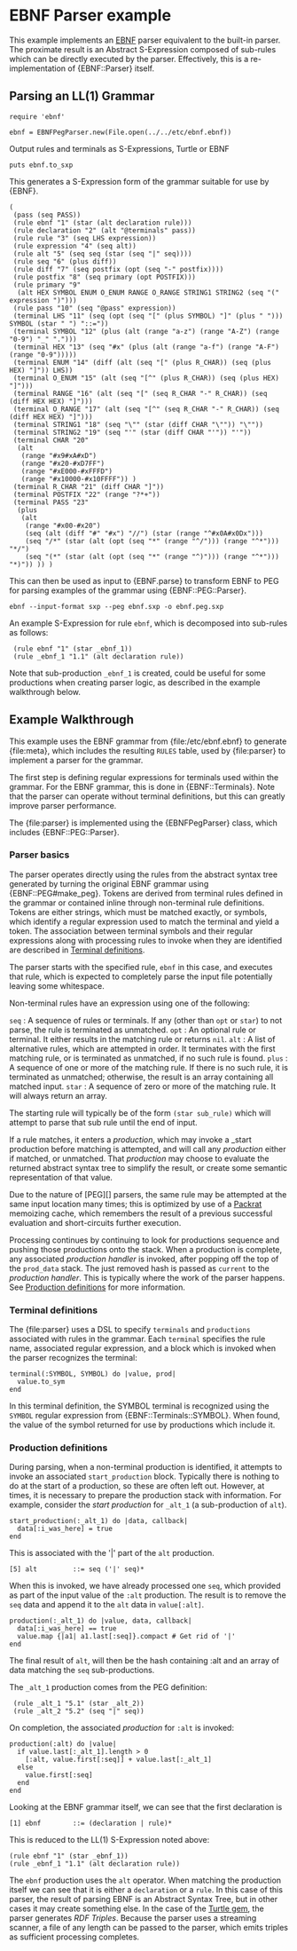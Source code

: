# EBNF Parser example

This example implements an [EBNF][] parser equivalent to the built-in parser. The proximate result is an Abstract S-Expression composed of sub-rules which can be directly executed by the parser. Effectively, this is a re-implementation of {EBNF::Parser} itself.

## Parsing an LL(1) Grammar

    require 'ebnf'

    ebnf = EBNFPegParser.new(File.open(../../etc/ebnf.ebnf))

Output rules and terminals as S-Expressions, Turtle or EBNF

    puts ebnf.to_sxp

This generates a S-Expression form of the grammar suitable for use by {EBNF}.

    (
     (pass (seq PASS))
     (rule ebnf "1" (star (alt declaration rule)))
     (rule declaration "2" (alt "@terminals" pass))
     (rule rule "3" (seq LHS expression))
     (rule expression "4" (seq alt))
     (rule alt "5" (seq seq (star (seq "|" seq))))
     (rule seq "6" (plus diff))
     (rule diff "7" (seq postfix (opt (seq "-" postfix))))
     (rule postfix "8" (seq primary (opt POSTFIX)))
     (rule primary "9"
      (alt HEX SYMBOL ENUM O_ENUM RANGE O_RANGE STRING1 STRING2 (seq "(" expression ")")))
     (rule pass "10" (seq "@pass" expression))
     (terminal LHS "11" (seq (opt (seq "[" (plus SYMBOL) "]" (plus " "))) SYMBOL (star " ") "::="))
     (terminal SYMBOL "12" (plus (alt (range "a-z") (range "A-Z") (range "0-9") "_" ".")))
     (terminal HEX "13" (seq "#x" (plus (alt (range "a-f") (range "A-F") (range "0-9")))))
     (terminal ENUM "14" (diff (alt (seq "[" (plus R_CHAR)) (seq (plus HEX) "]")) LHS))
     (terminal O_ENUM "15" (alt (seq "[^" (plus R_CHAR)) (seq (plus HEX) "]")))
     (terminal RANGE "16" (alt (seq "[" (seq R_CHAR "-" R_CHAR)) (seq (diff HEX HEX) "]")))
     (terminal O_RANGE "17" (alt (seq "[^" (seq R_CHAR "-" R_CHAR)) (seq (diff HEX HEX) "]")))
     (terminal STRING1 "18" (seq "\"" (star (diff CHAR "\"")) "\""))
     (terminal STRING2 "19" (seq "'" (star (diff CHAR "'")) "'"))
     (terminal CHAR "20"
      (alt
       (range "#x9#xA#xD")
       (range "#x20-#xD7FF")
       (range "#xE000-#xFFFD")
       (range "#x10000-#x10FFFF")) )
     (terminal R_CHAR "21" (diff CHAR "]"))
     (terminal POSTFIX "22" (range "?*+"))
     (terminal PASS "23"
      (plus
       (alt
        (range "#x00-#x20")
        (seq (alt (diff "#" "#x") "//") (star (range "^#x0A#x0Dx")))
        (seq "/*" (star (alt (opt (seq "*" (range "^/"))) (range "^*"))) "*/")
        (seq "(*" (star (alt (opt (seq "*" (range "^)"))) (range "^*"))) "*)")) )) )

This can then be used as input to {EBNF.parse} to transform EBNF to PEG for parsing examples of the grammar using {EBNF::PEG::Parser}.

    ebnf --input-format sxp --peg ebnf.sxp -o ebnf.peg.sxp

An example S-Expression for rule `ebnf`, which is decomposed into sub-rules as follows:

     (rule ebnf "1" (star _ebnf_1))
     (rule _ebnf_1 "1.1" (alt declaration rule))

Note that sub-production `_ebnf_1` is created, could be useful for some productions when creating parser logic, as described in the example walkthrough below.

## Example Walkthrough

This example uses the EBNF grammar from {file:/etc/ebnf.ebnf} to generate {file:meta}, which includes the resulting `RULES` table, used by {file:parser} to implement a parser for the grammar.

The first step is defining regular expressions for terminals used within the grammar. For the EBNF grammar, this is done in {EBNF::Terminals}. Note that the parser can operate without terminal definitions, but this can greatly improve parser performance.

The {file:parser} is implemented using the {EBNFPegParser} class, which includes {EBNF::PEG::Parser}.

### Parser basics
The parser operates directly using the rules from the abstract syntax tree generated by turning the original EBNF grammar using {EBNF::PEG#make_peg}. Tokens are derived from terminal rules defined in the grammar or contained inline through non-terminal rule definitions. Tokens are either strings, which must be matched exactly, or symbols, which identify a regular expression used to match the terminal and yield a token. The association between terminal symbols and their regular expressions along with processing rules to invoke when they are identified are described in [Terminal definitions](#Terminal_definitions).

The parser starts with the specified rule, `ebnf` in this case, and executes that rule, which is expected to completely parse the input file potentially leaving some whitespace.

Non-terminal rules have an expression using one of the following:

`seq`
: A sequence of rules or terminals. If any (other than `opt` or `star`) to not parse, the rule is terminated as unmatched.
`opt`
: An optional rule or terminal. It either results in the matching rule or returns `nil`.
`alt`
: A list of alternative rules, which are attempted in order. It terminates with the first matching rule, or is terminated as unmatched, if no such rule is found.
`plus`
: A sequence of one or more of the matching rule. If there is no such rule, it is terminated as unmatched; otherwise, the result is an array containing all matched input.
`star`
: A sequence of zero or more of the matching rule. It will always return an array.

The starting rule will typically be of the form `(star sub_rule)` which will attempt to parse that sub rule until the end of input.

If a rule matches, it enters a _production_, which may invoke a _start production before matching is attempted, and will call any _production_ either if matched, or unmatched. That _production_ may choose to evaluate the returned abstract syntax tree to simplify the result, or create some semantic representation of that value.

Due to the nature of [PEG][] parsers, the same rule may be attempted at the same input location many times; this is optimized by use of a [Packrat][] memoizing cache, which remembers the result of a previous successful evaluation and short-circuits further execution.

Processing continues by continuing to look for productions sequence and pushing those productions onto the stack. When a production is complete, any associated _production handler_ is invoked, after popping off the top of the `prod_data` stack. The just removed hash is passed as `current` to the _production handler_. This is typically where the work of the parser happens. See [Production definitions](#Production_definitions) for more information.

### Terminal definitions
The {file:parser} uses a DSL to specify `terminals` and `productions` associated with rules in the grammar. Each `terminal` specifies the rule name, associated regular expression, and a block which is invoked when the parser recognizes the terminal:

    terminal(:SYMBOL, SYMBOL) do |value, prod|
      value.to_sym
    end

In this terminal definition, the SYMBOL terminal is recognized using the `SYMBOL` regular expression from {EBNF::Terminals::SYMBOL}. When found, the value of the symbol returned for use by productions which include it.

### Production definitions
During parsing, when a non-terminal production is identified, it attempts to invoke an associated `start_production` block. Typically there is nothing to do at the start of a production, so these are often left out. However, at times, it is necessary to prepare the production stack with information. For example, consider the _start production_ for `_alt_1` (a sub-production of `alt`).

    start_production(:_alt_1) do |data, callback|
      data[:i_was_here] = true
    end

This is associated with the '|' part of the `alt` production.

    [5] alt         ::= seq ('|' seq)*

When this is invoked, we have already processed one `seq`, which provided as part of the input value of the `:alt` production. The result is to remove the `seq` data and append it to the `alt` data in `value[:alt]`.

    production(:_alt_1) do |value, data, callback|
      data[:i_was_here] == true
      value.map {|a1| a1.last[:seq]}.compact # Get rid of '|'
    end

The final result of `alt`, will then be the hash containing :alt and an array of data matching the `seq` sub-productions.

The `_alt_1` production comes from the PEG definition:

     (rule _alt_1 "5.1" (star _alt_2))
     (rule _alt_2 "5.2" (seq "|" seq))

On completion, the associated _production_ for `:alt` is invoked:

    production(:alt) do |value|
      if value.last[:_alt_1].length > 0
        [:alt, value.first[:seq]] + value.last[:_alt_1]
      else
        value.first[:seq]
      end
    end

Looking at the EBNF grammar itself, we can see that the first declaration is

    [1] ebnf        ::= (declaration | rule)*

This is reduced to the LL(1) S-Expression noted above:

    (rule ebnf "1" (star _ebnf_1))
    (rule _ebnf_1 "1.1" (alt declaration rule))

The `ebnf` production uses the `alt` operator. When matching the production itself we can see that it is either a `declaration` or a `rule`. In this case of this parser, the result of parsing EBNF is an Abstract Syntax Tree, but in other cases it may create something else. In the case of the [Turtle gem][], the parser generates _RDF Triples_. Because the parser uses a streaming scanner, a file of any length can be passed to the parser, which emits triples as sufficient processing completes.

[Ruby]:         https://ruby-lang.org/
[YARD]:         https://yardoc.org/
[YARD-GS]:      https://rubydoc.info/docs/yard/file/docs/GettingStarted.md
[PDD]:          https://lists.w3.org/Archives/Public/public-rdf-ruby/2010May/0013.html
[EBNF]:         https://www.w3.org/TR/REC-xml/#sec-notation
[EBNF doc]:     https://rubydoc.info/github/dryruby/ebnf/
[Turtle gem]:   https://rubygems.org/gems/rdf-turtle
[Packrat]:      https://pdos.csail.mit.edu/~baford/packrat/thesis/

